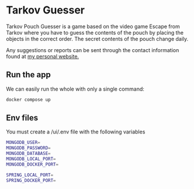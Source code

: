 # Tarkov Guesser
Tarkov Pouch Guesser is a game based on the video game Escape from Tarkov where you have to guess the contents of the pouch by placing the objects in the correct order. The secret contents of the pouch change daily.

Any suggestions or reports can be sent through the contact information found at [my personal website.](https://joselp.com/)


## Run the app
We can easily run the whole with only a single command:
```bash
docker compose up
```
## Env files
You must create a /ui/.env file with the following variables

```bash
MONGODB_USER=
MONGODB_PASSWORD=
MONGODB_DATABASE=
MONGODB_LOCAL_PORT=
MONGODB_DOCKER_PORT=

SPRING_LOCAL_PORT=
SPRING_DOCKER_PORT=
```
